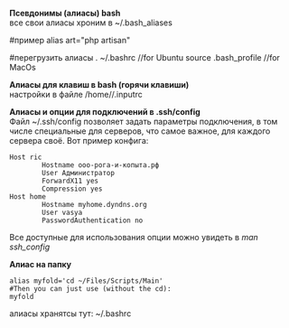
**Псевдонимы (алиасы) bash**  
все свои алиасы хроним в ~/.bash\_aliases

#пример
alias art\="php artisan"

#перегрузить алиасы
. ~/.bashrc //for Ubuntu
source .bash\_profile //for MacOs

**Алиасы для клавиш в bash (горячи клавиши)**  
настройки в файле /home/<user>/.inputrc

**Алиасы и опции для подключений в .ssh/config**  
Файл ~/.ssh/config позволяет задать параметры подключения, в том числе специальные для серверов, что самое важное, для каждого сервера своё. Вот пример конфига:

    Host ric
            Hostname ооо-рога-и-копыта.рф
            User Администратор
            ForwardX11 yes
            Compression yes
    Host home
            Hostname myhome.dyndns.org
            User vasya
            PasswordAuthentication no

  
Все доступные для использования опции можно увидеть в _man ssh\_config_

**Алиас на папку**

    alias myfold='cd ~/Files/Scripts/Main'
    #Then you can just use (without the cd):
    myfold

  
алиасы хранятсы тут: ~/.bashrc

